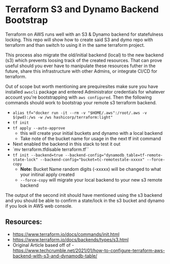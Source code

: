 # Terraform S3 and Dynamo Backend Bootstrap

Terraform on AWS runs well with an S3 & Dynamo backend for statefulness locking. This repo will show how to create said S3 and dymo repo with terraform and than switch to using it in the same terraform project. 

This process also migrate the old/initial backend (local) to the new backend (s3) which prevents loosing track of the created resources. That can prove useful should you ever have to manipulate these resources futher in the future, share this infrastructure with other Admins, or integrate CI/CD for terraform.

Out of scope but worth mentioning are prequiresites make sure you have installed `awscli` package and entered Administrator credentials for whatever account you're bootstrapping with `aws configured`.  Then the following commands should work to bootstrap your remote s3 terraform backend.

- `alias tf="docker run -it --rm -v "$HOME/.aws":/root/.aws -v $(pwd):/ws -w /ws hashicorp/terraform:light"`
- `tf init`
- `tf apply --auto-approve`
  - this will create your initial buckets and dynamo with a local backend
  - Take note of the bucket name for usage in the next tf init command
- Next enabled the backend in this stack to test it out
- `mv terraform.tfdisable terraform.tf``
- `tf init --backend=true --backend-config="dynamodb_table=tf-remote-state-lock" --backend-config="bucket=tc-remotestate-xxxxx" --force-copy`
  - __Note:__ Bucket Name random digits (-xxxxx) will be changed to what your initinal apply created
  - `--force-copy` will migrate your local backend to your new s3 remote backend

The output of the second init should have mentioned using the s3 backend and you should be able to confirm a state/lock in the s3 bucket and dynamo if you look in AWS web console.

## Resources:

* https://www.terraform.io/docs/commands/init.html
* https://www.terraform.io/docs/backends/types/s3.html
* Original Article based off of - https://www.techcrumble.net/2021/01/how-to-configure-terraform-aws-backend-with-s3-and-dynamodb-table/
